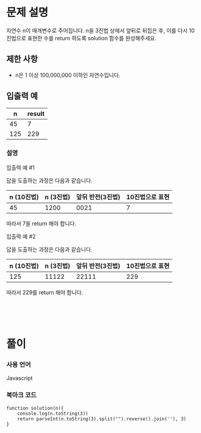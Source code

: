 # 문제 설명

자연수 n이 매개변수로 주어집니다. n을 3진법 상에서 앞뒤로 뒤집은 후, 이를 다시 10진법으로 표현한 수를 return 하도록 solution 함수를 완성해주세요.

## 제한 사항

- n은 1 이상 100,000,000 이하인 자연수입니다.

## 입출력 예

|n|result|
|--|--|
|45|7|
|125|229|

### 설명
입출력 예 #1

답을 도출하는 과정은 다음과 같습니다.

|n (10진법)|n (3진법)|앞뒤 반전(3진법)|10진법으로 표현|
|--|--|--|--|
|45|1200|0021|7|

따라서 7을 return 해야 합니다.

입출력 예 #2

답을 도출하는 과정은 다음과 같습니다.

|n (10진법)|n (3진법)|앞뒤 반전(3진법)|10진법으로 표현|
|--|--|--|--|
|125|11122|22111|229|

따라서 229를 return 해야 합니다.

<br />
<br />
<br />

# 풀이

### 사용 언어

Javascript

### 북마크 코드

```
function solution(n){
    console.log(n.toString(3))
    return parseInt(n.toString(3).split("").reverse().join(''), 3)
}
```